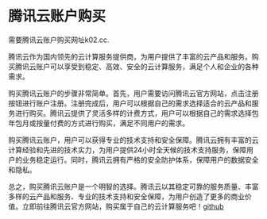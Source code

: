 # 腾讯云账户购买

需要腾讯云账户购买网址k02.cc.

腾讯云作为国内领先的云计算服务提供商，为用户提供了丰富的云产品和服务。购买腾讯云账户可以享受到稳定、高效、安全的云计算服务，满足个人和企业的各种需求。

购买腾讯云账户的步骤非常简单。首先，用户需要访问腾讯云官方网站，点击注册按钮进行账户注册。注册完成后，用户可以根据自己的需求选择适合的云产品和服务进行购买。腾讯云提供了灵活多样的计费方式，用户可以根据自己的需求选择包年包月或按量付费的方式进行购买，满足不同用户的需求。

购买腾讯云账户，用户可以获得专业的技术支持和安全保障。腾讯云拥有丰富的云计算经验和先进的技术实力，为用户提供24小时全天候的技术支持服务，保障用户的业务稳定运行。同时，腾讯云拥有严格的安全防护体系，保障用户的数据安全和隐私。

总之，购买腾讯云账户是一个明智的选择。腾讯云以其稳定可靠的服务质量、丰富多样的云产品和服务、专业的技术支持和安全保障，为用户创造了更多的商业价值。立即前往腾讯云官方网站，购买属于自己的云计算服务吧！[github](https://github.com)